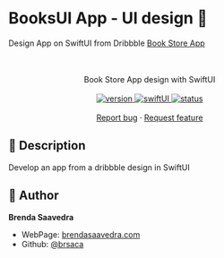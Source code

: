 # BooksUI App - UI design 👋

Design App on SwiftUI from Dribbble [Book Store App]([https://dribbble.com/shots/22495286-Donation-iOs-App](https://dribbble.com/shots/18921056-Books-Mobile-App))
<p align="center">
<a href="#">
<!--<img src="images/" align="center" width=50%> -->
</a> 
<br><br>
     Book Store App design with SwiftUI
    <br><br>
  <a href="#">
    <img alt="version" src="https://img.shields.io/badge/Version-v1.0-red.svg" />
  </a>
  <a href="#">
    <img alt="swiftUI" src="https://img.shields.io/badge/SwiftUI-17-blue.svg" />
  </a>
  <a href="#">
    <img alt="status" src="https://img.shields.io/badge/status-inprogress-yellow.svg" />
  </a>
  <br>
    <br>
    <a href="https://github.com/brsaca/BooksUI/issues/new">Report bug</a>
    ·
    <a href="https://github.com/brsaca/BooksUI/issues/new">Request feature</a>
</p>

## 📝 Description
Develop an app from a dribbble design in SwiftUI

## 👤 Author

**Brenda Saavedra**

- WebPage: [brendasaavedra.com](http://brendasaavedra.com)
- Github: [@brsaca](https://github.com/brsaca/)
